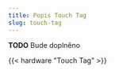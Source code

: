 ```yaml
---
title: Popis Touch Tag
slug: touch-tag
---
```


**TODO** Bude doplněno

{{< hardware "Touch Tag" >}}

